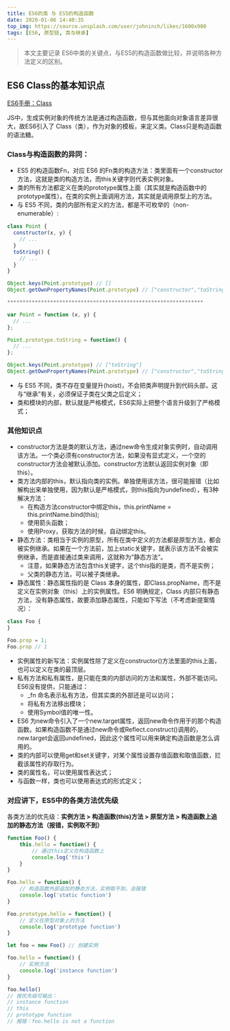 ```yaml
---
title: ES6的类 与 ES5的构造函数
date: 2020-01-06 14:40:35
top_img: https://source.unsplash.com/user/johninch/likes/1600x900
tags: [ES6, 原型链, 类与继承]
---
```


> 本文主要记录 ES6中类的关键点，与ES5的构造函数做比较，并说明各种方法定义的区别。

<!-- more -->

## ES6 Class的基本知识点

[ES6手册：Class](http://es6.ruanyifeng.com/#docs/class)

JS中，生成实例对象的传统方法是通过构造函数，但与其他面向对象语言差异很大，故ES6引入了 Class（类），作为对象的模板，来定义类。Class只是构造函数的语法糖。

### Class与构造函数的异同：
- ES5 的构造函数Fn，对应 ES6 的Fn类的构造方法：类里面有一个constructor方法，这就是类的构造方法，而this关键字则代表实例对象。
- 类的所有方法都定义在类的prototype属性上面（其实就是构造函数中的prototype属性）。在类的实例上面调用方法，其实就是调用原型上的方法。
- 与 ES5 不同，类的内部所有定义的方法，都是不可枚举的（non-enumerable）:
```js
class Point {
  constructor(x, y) {
    // ...
  }
  toString() {
    // ...
  }
}

Object.keys(Point.prototype) // []
Object.getOwnPropertyNames(Point.prototype) // ["constructor","toString"]

****************************************************************

var Point = function (x, y) {
  // ...
};

Point.prototype.toString = function() {
  // ...
};

Object.keys(Point.prototype) // ["toString"]
Object.getOwnPropertyNames(Point.prototype) // ["constructor","toString"]
```
- 与 ES5 不同，类不存在变量提升(hoist)，不会把类声明提升到代码头部，这与“继承”有关，必须保证子类在父类之后定义；
- 类和模块的内部，默认就是严格模式，ES6实际上把整个语言升级到了严格模式；

### 其他知识点

- constructor方法是类的默认方法，通过new命令生成对象实例时，自动调用该方法。一个类必须有constructor方法，如果没有显式定义，一个空的constructor方法会被默认添加。constructor方法默认返回实例对象（即this）。
- 类方法内部的this，默认指向类的实例。单独使用该方法，很可能报错（比如解构出来单独使用，因为默认是严格模式，则this指向为undefined），有3种解决方法：
    - 在构造方法constructor中绑定this，this.printName = this.printName.bind(this);
    - 使用箭头函数；
    - 使用Proxy，获取方法的时候，自动绑定this。
- 静态方法：类相当于实例的原型，所有在类中定义的方法都是原型方法，都会被实例继承。如果在一个方法前，加上static关键字，就表示该方法不会被实例继承，而是直接通过类来调用，这就称为“静态方法”。
    - 注意，如果静态方法包含this关键字，这个this指的是类，而不是实例；
    - 父类的静态方法，可以被子类继承。
- 静态属性：静态属性指的是 Class 本身的属性，即Class.propName，而不是定义在实例对象（this）上的实例属性。ES6 明确规定，Class 内部只有静态方法，没有静态属性，故要添加静态属性，只能如下写法（不考虑新提案情况）：
```js
class Foo {
}

Foo.prop = 1;
Foo.prop // 1
```
- 实例属性的新写法：实例属性除了定义在constructor()方法里面的this上面，也可以定义在类的最顶层。
- 私有方法和私有属性，是只能在类的内部访问的方法和属性，外部不能访问。ES6没有提供，只能通过：
    - _fn 命名表示私有方法，但其实类的外部还是可以访问；
    - 将私有方法移出模块；
    - 使用Symbol值的唯一性。
- ES6 为new命令引入了一个new.target属性，返回new命令作用于的那个构造函数。如果构造函数不是通过new命令或Reflect.construct()调用的，new.target会返回undefined，因此这个属性可以用来确定构造函数是怎么调用的。
- 类的内部可以使用get和set关键字，对某个属性设置存值函数和取值函数，拦截该属性的存取行为。
- 类的属性名，可以使用属性表达式；
- 与函数一样，类也可以使用表达式的形式定义；

### 对应讲下，ES5中的各类方法优先级

各类方法的优先级：**实例方法 > 构造函数(this)方法 > 原型方法 > 构造函数上追加的静态方法（报错，实例取不到）**
```js
function Foo() {
    this.hello = function() {
        // 通过this定义在构造函数上
        console.log('this')
    }
}

Foo.hello = function() {
    // 构造函数外部追加的静态方法，实例取不到，会报错
    console.log('static function')
}

Foo.prototype.hello = function() {
    // 定义在原型对象上的方法
    console.log('prototype function')
}

let foo = new Foo() // 创建实例

foo.hello = function() {
    // 实例方法
    console.log('instance function')
}

foo.hello()
// 按优先级可输出：
// instance function
// this
// prototype function
// 报错：foo.hello is not a function
```

